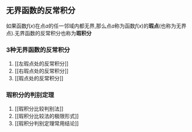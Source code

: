## 无界函数的反常积分
如果函数$f(x)$在点$a$的任一邻域内都无界,那么点$a$称为函数$f(x)$的**瑕点**(也称为无界点).无界函数的反常积分也称为**瑕积分**

### 3种无界函数的反常积分
1. [[左瑕点处的反常积分]]
2. [[右瑕点处的反常积分]]
3. [[瑕点处的反常积分]]

### 瑕积分的判别定理
1. [[瑕积分比较判别法]]
2. [[瑕积分比较法的极限形式]]
3. [[瑕积分判别定理常用结论]]
